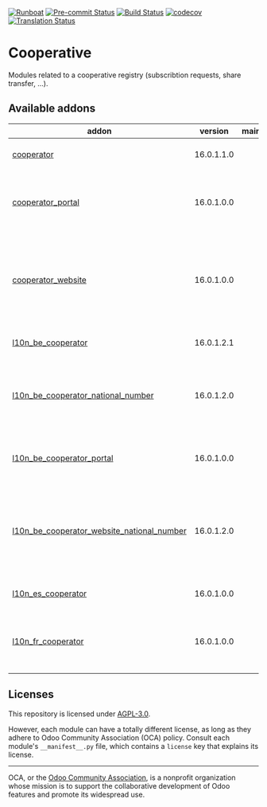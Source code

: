 
[![Runboat](https://img.shields.io/badge/runboat-Try%20me-875A7B.png)](https://runboat.odoo-community.org/builds?repo=OCA/cooperative&target_branch=16.0)
[![Pre-commit Status](https://github.com/OCA/cooperative/actions/workflows/pre-commit.yml/badge.svg?branch=16.0)](https://github.com/OCA/cooperative/actions/workflows/pre-commit.yml?query=branch%3A16.0)
[![Build Status](https://github.com/OCA/cooperative/actions/workflows/test.yml/badge.svg?branch=16.0)](https://github.com/OCA/cooperative/actions/workflows/test.yml?query=branch%3A16.0)
[![codecov](https://codecov.io/gh/OCA/cooperative/branch/16.0/graph/badge.svg)](https://codecov.io/gh/OCA/cooperative)
[![Translation Status](https://translation.odoo-community.org/widgets/cooperative-16-0/-/svg-badge.svg)](https://translation.odoo-community.org/engage/cooperative-16-0/?utm_source=widget)

<!-- /!\ do not modify above this line -->

# Cooperative

Modules related to a cooperative registry (subscribtion requests, share transfer, ...).

<!-- /!\ do not modify below this line -->

<!-- prettier-ignore-start -->

[//]: # (addons)

Available addons
----------------
addon | version | maintainers | summary
--- | --- | --- | ---
[cooperator](cooperator/) | 16.0.1.1.0 |  | Manage your cooperators
[cooperator_portal](cooperator_portal/) | 16.0.1.0.0 |  | Show cooperator information in the website portal
[cooperator_website](cooperator_website/) | 16.0.1.0.0 |  | This module adds the cooperator subscription form allowing to subscribe for shares online.
[l10n_be_cooperator](l10n_be_cooperator/) | 16.0.1.2.1 |  | Cooperators Belgium Localization
[l10n_be_cooperator_national_number](l10n_be_cooperator_national_number/) | 16.0.1.2.0 |  | Ask for Belgian National Number in Cooperative Subscription Request.
[l10n_be_cooperator_portal](l10n_be_cooperator_portal/) | 16.0.1.0.0 |  | Give access to Tax Shelter Report in the portal.
[l10n_be_cooperator_website_national_number](l10n_be_cooperator_website_national_number/) | 16.0.1.2.0 |  | Ask for Belgian National Number in Cooperative Subscription Request Frontend Form.
[l10n_es_cooperator](l10n_es_cooperator/) | 16.0.1.0.0 |  | Cooperator localization for Spain
[l10n_fr_cooperator](l10n_fr_cooperator/) | 16.0.1.0.0 |  | This is the French localization for the Cooperators module

[//]: # (end addons)

<!-- prettier-ignore-end -->

## Licenses

This repository is licensed under [AGPL-3.0](LICENSE).

However, each module can have a totally different license, as long as they adhere to Odoo Community Association (OCA)
policy. Consult each module's `__manifest__.py` file, which contains a `license` key
that explains its license.

----
OCA, or the [Odoo Community Association](http://odoo-community.org/), is a nonprofit
organization whose mission is to support the collaborative development of Odoo features
and promote its widespread use.
